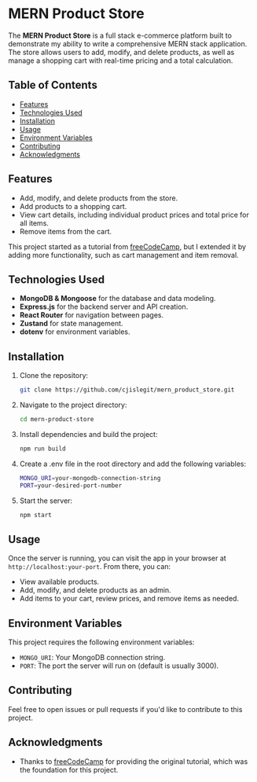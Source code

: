 # MERN Product Store

The **MERN Product Store** is a full stack e-commerce platform built to demonstrate my ability to write a comprehensive MERN stack application. The store allows users to add, modify, and delete products, as well as manage a shopping cart with real-time pricing and a total calculation.

## Table of Contents

- [Features](#features)
- [Technologies Used](#technologies-used)
- [Installation](#installation)
- [Usage](#usage)
- [Environment Variables](#environment-variables)
- [Contributing](#contributing)
- [Acknowledgments](#acknowledgments)

## Features

- Add, modify, and delete products from the store.
- Add products to a shopping cart.
- View cart details, including individual product prices and total price for all items.
- Remove items from the cart.

This project started as a tutorial from [freeCodeCamp](https://www.youtube.com/watch?v=O3BUHwfHf84&t=761s&ab_channel=freeCodeCamp.org), but I extended it by adding more functionality, such as cart management and item removal.

## Technologies Used

- **MongoDB & Mongoose** for the database and data modeling.
- **Express.js** for the backend server and API creation.
- **React Router** for navigation between pages.
- **Zustand** for state management.
- **dotenv** for environment variables.

## Installation

1. Clone the repository:
   ```bash
   git clone https://github.com/cjislegit/mern_product_store.git
   ```
2. Navigate to the project directory:
   ```bash
   cd mern-product-store
   ```
3. Install dependencies and build the project:
   ```bash
   npm run build
   ```
4. Create a .env file in the root directory and add the following variables:
   ```bash
   MONGO_URI=your-mongodb-connection-string
   PORT=your-desired-port-number
   ```
5. Start the server:
   ```bash
   npm start
   ```

## Usage

Once the server is running, you can visit the app in your browser at `http://localhost:your-port`. From there, you can:

- View available products.
- Add, modify, and delete products as an admin.
- Add items to your cart, review prices, and remove items as needed.

## Environment Variables

This project requires the following environment variables:

- `MONGO_URI`: Your MongoDB connection string.
- `PORT`: The port the server will run on (default is usually 3000).

## Contributing

Feel free to open issues or pull requests if you'd like to contribute to this project.

## Acknowledgments

- Thanks to [freeCodeCamp](https://www.youtube.com/watch?v=O3BUHwfHf84&t=761s&ab_channel=freeCodeCamp.org) for providing the original tutorial, which was the foundation for this project.
